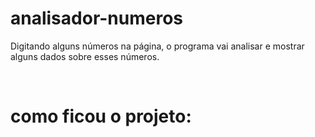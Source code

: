 # analisador-numeros
 Digitando alguns números na página, o programa vai analisar e mostrar alguns dados sobre esses números.
 
<br/>

# como ficou o projeto:


